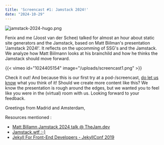 ```yaml
---
title: 'Screencast #1: Jamstack 2024!'
date: "2024-10-29"
---
```

![jamstack-2024-hugo.png](/uploads/jamstack-2024-hugo.png)

Fenix and me (Joost van der Schee) talked for almost an hour about static site generators and the Jamstack, based on Matt Biilman's presentation 'Jamstack 2024!'. It reflects on the upcomming of SSG's and the Jamstack. We analyze how Matt Biilmann looks at his brainchild and how he thinks the Jamstack should move forward.

{{< vimeo id="1024405154" image="/uploads/screencast1.png" >}}

Check it out! And because this is our first try at a pod-/screencast, [do let us know](mailto:joost@vdschee.nl) what you think of it! Should we create more content like this? We know the presentation is rough around the edges, but we wanted you to feel like you were in the (virtual) room with us. Looking forward to your feedback. 

Greetings from Madrid and Amsterdam,

Resources mentioned :

* [Matt Billamn Jamstack 2024 talk @ TheJam.dev](https://www.youtube.com/watch?v=j3uvh9994tc)
* [Jamstack.wtf :-)](https://jamstack.wtf)
* [Jekyll For Front-End Developers - JekyllConf 2019](https://www.youtube.com/watch?v=ztJJ1GSlYgI)
